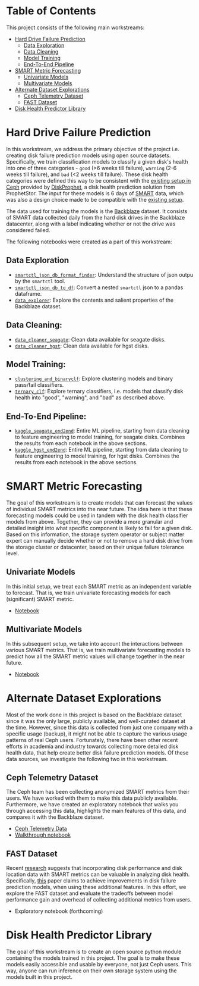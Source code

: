 # Table of Contents

This project consists of the following main workstreams:

- [Hard Drive Failure Prediction](#hard-drive-failure-prediction)
    - [Data Exploration](#Data-Exploration)
    - [Data Cleaning](#Data-Cleaning)
    - [Model Training](#Model-Training)
    - [End-To-End Pipeline](#End-To-End-Pipeline)
- [SMART Metric Forecasting](#smart-metric-forecasting)
    - [Univariate Models](#Univariate-Models)
    - [Multivariate Models](#Multivariate-Models)
- [Alternate Dataset Explorations](#alternate-dataset-explorations)
    - [Ceph Telemetry Dataset](#Ceph-Telemetry-Dataset)
    - [FAST Dataset](#FAST-Dataset)
- [Disk Health Predictor Library](#disk-health-predictor-library)


# Hard Drive Failure Prediction

In this workstream, we address the primary objective of the project i.e. creating disk failure prediction models using open source datasets. Specifically, we train classification models to classify a given disk's health into one of three categories - `good` (>6 weeks till failure), `warning` (2-6 weeks till failure), and `bad` (<2 weeks till failure). These disk health categories were defined this way to be consistent with the [existing setup in Ceph](https://github.com/ceph/ceph/blob/f8f7b865715987139d96e4baf41c82329dc19108/src/pybind/mgr/diskprediction_local/module.py#L271) provided by [DiskProphet](https://www.prophetstor.com/diskprophet/), a disk health prediction solution from ProphetStor. The input for these models is 6 days of [SMART](https://en.wikipedia.org/wiki/S.M.A.R.T.) data, which was also a design choice made to be compatible with the [existing setup](https://github.com/ceph/ceph/blob/f8f7b865715987139d96e4baf41c82329dc19108/src/pybind/mgr/diskprediction_local/module.py#L151).

The data used for training the models is the [Backblaze](https://www.backblaze.com/b2/hard-drive-test-data.html) dataset. It consists of SMART data collected daily from the hard disk drives in the Backblaze datacenter, along with a label indicating whether or not the drive was considered failed.

The following notebooks were created as a part of this workstream:

## Data Exploration

* [`smartctl_json_db_format_finder`](../notebooks/data_sources/backblaze/step0_smartctl_json_db_format_finder.ipynb): Understand the structure of json outpu by the `smartctl` tool.
* [`smartctl_json_db_to_df`](../notebooks/data_sources/backblaze/step0_smartctl_json_db_to_df.ipynb): Convert a nested `smartctl` json to a pandas dataframe.
* [`data_explorer`](../notebooks/data_sources/backblaze/step1_data_explorer.ipynb): Explore the contents and salient properties of the Backblaze dataset.

## Data Cleaning:

* [`data_cleaner_seagate`](../notebooks/data_sources/backblaze/step2a_data_cleaner_seagate.ipynb): Clean data available for seagate disks.
* [`data_cleaner_hgst`](../notebooks/data_sources/backblaze/step2b_data_cleaner_hgst.ipynb): Clean data available for hgst disks.

## Model Training:

* [`clustering_and_binaryclf`](../notebooks/data_sources/backblaze/step3a_clustering_and_binaryclf.ipynb): Explore clustering models and binary pass/fail classifiers.
* [`ternary_clf`](../notebooks/data_sources/backblaze/step3b_ternary_clf.ipynb): Explore ternary classifiers, i.e. models that classify disk health into "good", "warning", and "bad" as described above.

## End-To-End Pipeline:

* [`kaggle_seagate_end2end`](../notebooks/data_sources/backblaze/kaggle_seagate_end2end.ipynb): Entire ML pipeline, starting from data cleaning to feature engineering to model training, for seagate disks. Combines the results from each notebook in the above sections.
* [`kaggle_hgst_end2end`](../notebooks/data_sources/backblaze/kaggle_hgst_end2end.ipynb.ipynb): Entire ML pipeline, starting from data cleaning to feature engineering to model training, for hgst disks. Combines the results from each notebook in the above sections.


# SMART Metric Forecasting

The goal of this workstream is to create models that can forecast the values of individual SMART metrics into the near future. The idea here is that these forecasting models could be used in tandem with the disk health classifier models from above. Together, they can provide a more granular and detailed insight into what specific component is likely to fail for a given disk. Based on this information, the storage system operator or subject matter expert can manually decide whether or not to remove a hard disk drive from the storage cluster or datacenter, based on their unique failure tolerance level.

## Univariate Models
In this initial setup, we treat each SMART metric as an independent variable to forecast. That is, we train univariate forecasting models for each (significant) SMART metric.

* [Notebook](../notebooks/experimental/forecast_smart_metrics.ipynb)

## Multivariate Models
In this subsequent setup, we take into account the interactions between various SMART metrics. That is, we train multivariate forecasting models to predict how all the SMART metric values will change together in the near future.

* [Notebook](../notebooks/experimental/multivariate_forecast_smart_metrics.ipynb)


# Alternate Dataset Explorations

Most of the work done in this project is based on the Backblaze dataset since it was the only large, publicly available, and well-curated dataset at the time. However, since this data is collected from just one company with a specific usage (backup), it might not be able to capture the various usage patterns of real Ceph users. Fortunately, there have been other recent efforts in academia and industry towards collecting more detailed disk health data, that help create better disk failure prediction models. Of these data sources, we investigate the following two in this workstream.

## Ceph Telemetry Dataset

The Ceph team has been collecting anonymized SMART metrics from their users. We have worked with them to make this data publicly available. Furthermore, we have created an exploratory notebook that walks you through accessing this data, highlights the main features of this data, and compares it with the Backblaze dataset.
* [Ceph Telemetry Data](https://kzn-swift.massopen.cloud/swift/v1/devicehealth/)
* [Walkthrough notebook](../notebooks/data_sources/telemetry/step0_EDA.ipynb)

## FAST Dataset

Recent [research](http://codegreen.cs.wayne.edu/wizard/#Publication) suggests that incorporating disk performance and disk location data with SMART metrics can be valuable in analyzing disk health. Specifically, [this](https://www.usenix.org/conference/fast20/presentation/lu) paper claims to achieve improvements in disk failure prediction models, when using these additional features. In this effort, we explore the FAST dataset and evaluate the tradeoffs between model performance gain and overhead of collecting additional metrics from users.

- Exploratory notebook (forthcoming)


# Disk Health Predictor Library

The goal of this workstream is to create an open source python module containing the models trained in this project. The goal is to make these models easily accessible and usable by everyone, not just Ceph users. This way, anyone can run inference on their own storage system using the models built in this project.
